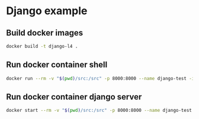 # Django example

## Build docker images
```bash
docker build -t django-l4 .
```

## Run docker container shell
```bash
docker run --rm -v "$(pwd)/src:/src" -p 8000:8000 --name django-test -it django-l4 bash
```

## Run docker container django server
```bash
docker start --rm -v "$(pwd)/src:/src" -p 8000:8000 --name django-test django-l4
```
